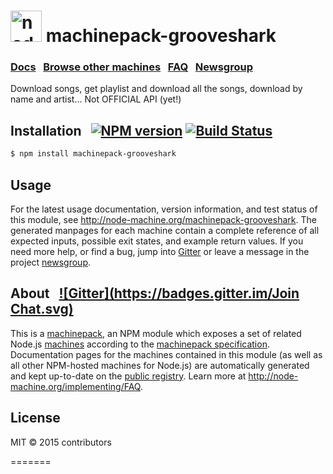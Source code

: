 <h1>
  <a href="http://node-machine.org" title="Node-Machine public registry"><img alt="node-machine logo" title="Node-Machine Project" src="http://node-machine.org/images/machine-anthropomorph-for-white-bg.png" width="50" /></a>
  machinepack-grooveshark
</h1>

### [Docs](http://node-machine.org/machinepack-grooveshark) &nbsp; [Browse other machines](http://node-machine.org/machinepacks) &nbsp;  [FAQ](http://node-machine.org/implementing/FAQ)  &nbsp;  [Newsgroup](https://groups.google.com/forum/?hl=en#!forum/node-machine)

Download songs, get playlist and download all the songs, download by name and artist... Not OFFICIAL API (yet!)


## Installation &nbsp; [![NPM version](https://badge.fury.io/js/machinepack-grooveshark.svg)](http://badge.fury.io/js/machinepack-grooveshark) [![Build Status](https://travis-ci.org/mikermcneil/machinepack-grooveshark.png?branch=master)](https://travis-ci.org/mikermcneil/machinepack-grooveshark)

```sh
$ npm install machinepack-grooveshark
```

## Usage

For the latest usage documentation, version information, and test status of this module, see <a href="http://node-machine.org/machinepack-grooveshark" title="Download songs, get playlist and download all the songs, download by name and artist... Not OFFICIAL API (yet!) (for node.js)">http://node-machine.org/machinepack-grooveshark</a>.  The generated manpages for each machine contain a complete reference of all expected inputs, possible exit states, and example return values.  If you need more help, or find a bug, jump into [Gitter](https://gitter.im/node-machine/general) or leave a message in the project [newsgroup](https://groups.google.com/forum/?hl=en#!forum/node-machine).

## About  &nbsp; [![Gitter](https://badges.gitter.im/Join Chat.svg)](https://gitter.im/node-machine/general?utm_source=badge&utm_medium=badge&utm_campaign=pr-badge&utm_content=badge)

This is a [machinepack](http://node-machine.org/machinepacks), an NPM module which exposes a set of related Node.js [machines](http://node-machine.org/spec/machine) according to the [machinepack specification](http://node-machine.org/spec/machinepack).
Documentation pages for the machines contained in this module (as well as all other NPM-hosted machines for Node.js) are automatically generated and kept up-to-date on the <a href="http://node-machine.org" title="Public machine registry for Node.js">public registry</a>.
Learn more at <a href="http://node-machine.org/implementing/FAQ" title="Machine Project FAQ (for implementors)">http://node-machine.org/implementing/FAQ</a>.

## License

MIT &copy; 2015 contributors

=======
